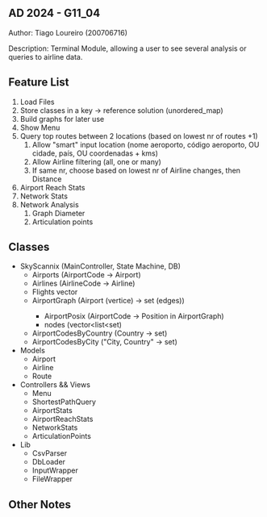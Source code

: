## AD 2024 - G11_04
 
Author: Tiago Loureiro (200706716)

Description: Terminal Module, allowing a user to see several analysis or queries to airline data. 

## Feature List
1) Load Files
2) Store classes in a key -> reference solution (unordered_map)
3) Build graphs for later use
4) Show Menu
5) Query top routes between 2 locations (based on lowest nr of routes +1)
   1) Allow "smart" input location (nome aeroporto, código aeroporto, OU cidade, país, OU coordenadas + kms)
   2) Allow Airline filtering (all, one or many)
   3) If same nr, choose based on lowest nr of Airline changes, then Distance
6) Airport Reach Stats
7) Network Stats
8) Network Analysis
   1) Graph Diameter
   2) Articulation points 

## Classes
- SkyScannix (MainController, State Machine, DB)
  - Airports (AirportCode -> Airport)
  - Airlines (AirlineCode -> Airline)
  - Flights vector<Route>
  - AirportGraph (Airport (vertice) -> set<AirlineCodes> (edges))
    - AirportPosix (AirportCode -> Position in AirportGraph)
    - nodes (vector<list<set<AirlineCodes>)
  - AirportCodesByCountry (Country -> set<AirportCodes>)
  - AirportCodesByCity ("City, Country" -> set<AirportCodes>)
- Models
  - Airport
  - Airline
  - Route
- Controllers && Views
  - Menu
  - ShortestPathQuery
  - AirportStats
  - AirportReachStats
  - NetworkStats
  - ArticulationPoints
- Lib
  - CsvParser
  - DbLoader
  - InputWrapper
  - FileWrapper
  

## Other Notes